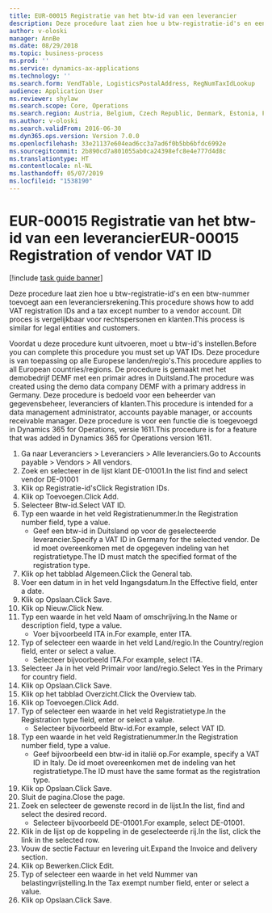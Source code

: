 ```yaml
---
title: EUR-00015 Registratie van het btw-id van een leverancier
description: Deze procedure laat zien hoe u btw-registratie-id's en een btw-nummer toevoegt aan een leveranciersrekening.
author: v-oloski
manager: AnnBe
ms.date: 08/29/2018
ms.topic: business-process
ms.prod: ''
ms.service: dynamics-ax-applications
ms.technology: ''
ms.search.form: VendTable, LogisticsPostalAddress, RegNumTaxIdLookup
audience: Application User
ms.reviewer: shylaw
ms.search.scope: Core, Operations
ms.search.region: Austria, Belgium, Czech Republic, Denmark, Estonia, Finland, France, Germany, Hungary, Ireland, Italy, Latvia, Lithuania, Netherlands, Poland, Spain, Sweden, United Kingdom
ms.author: v-oloski
ms.search.validFrom: 2016-06-30
ms.dyn365.ops.version: Version 7.0.0
ms.openlocfilehash: 33e21137e604ead6cc3a7ad6f0b5bb6bfdc6992e
ms.sourcegitcommit: 2b890cd7a801055ab0ca24398efc8e4e777d4d8c
ms.translationtype: HT
ms.contentlocale: nl-NL
ms.lasthandoff: 05/07/2019
ms.locfileid: "1538190"
---
```

# <a name="eur-00015-registration-of-vendor-vat-id"></a><span data-ttu-id="e81af-103">EUR-00015 Registratie van het btw-id van een leverancier</span><span class="sxs-lookup"><span data-stu-id="e81af-103">EUR-00015 Registration of vendor VAT ID</span></span>

[!include [task guide banner](../../includes/task-guide-banner.md)]

<span data-ttu-id="e81af-104">Deze procedure laat zien hoe u btw-registratie-id's en een btw-nummer toevoegt aan een leveranciersrekening.</span><span class="sxs-lookup"><span data-stu-id="e81af-104">This procedure shows how to add VAT registration IDs and a tax except number to a vendor account.</span></span> <span data-ttu-id="e81af-105">Dit proces is vergelijkbaar voor rechtspersonen en klanten.</span><span class="sxs-lookup"><span data-stu-id="e81af-105">This process is similar for legal entities and customers.</span></span> 

<span data-ttu-id="e81af-106">Voordat u deze procedure kunt uitvoeren, moet u btw-id's instellen.</span><span class="sxs-lookup"><span data-stu-id="e81af-106">Before you can complete this procedure you must set up VAT IDs.</span></span> <span data-ttu-id="e81af-107">Deze procedure is van toepassing op alle Europese landen/regio's.</span><span class="sxs-lookup"><span data-stu-id="e81af-107">This procedure applies to all European countries/regions.</span></span> <span data-ttu-id="e81af-108">De procedure is gemaakt met het demobedrijf DEMF met een primair adres in Duitsland.</span><span class="sxs-lookup"><span data-stu-id="e81af-108">The procedure was created using the demo data company DEMF with a primary address in Germany.</span></span> <span data-ttu-id="e81af-109">Deze procedure is bedoeld voor een beheerder van gegevensbeheer, leveranciers of klanten.</span><span class="sxs-lookup"><span data-stu-id="e81af-109">This procedure is intended for a data management administrator, accounts payable manager, or accounts receivable manager.</span></span> <span data-ttu-id="e81af-110">Deze procedure is voor een functie die is toegevoegd in Dynamics 365 for Operations, versie 1611.</span><span class="sxs-lookup"><span data-stu-id="e81af-110">This procedure is for a feature that was added in Dynamics 365 for Operations version 1611.</span></span>

1. <span data-ttu-id="e81af-111">Ga naar Leveranciers > Leveranciers > Alle leveranciers.</span><span class="sxs-lookup"><span data-stu-id="e81af-111">Go to Accounts payable > Vendors > All vendors.</span></span>
2. <span data-ttu-id="e81af-112">Zoek en selecteer in de lijst klant DE-01001.</span><span class="sxs-lookup"><span data-stu-id="e81af-112">In the list find and select vendor DE-01001</span></span>
3. <span data-ttu-id="e81af-113">Klik op Registratie-id's</span><span class="sxs-lookup"><span data-stu-id="e81af-113">Click Registration IDs.</span></span>
4. <span data-ttu-id="e81af-114">Klik op Toevoegen.</span><span class="sxs-lookup"><span data-stu-id="e81af-114">Click Add.</span></span>
5. <span data-ttu-id="e81af-115">Selecteer Btw-id.</span><span class="sxs-lookup"><span data-stu-id="e81af-115">Select VAT ID.</span></span>
6. <span data-ttu-id="e81af-116">Typ een waarde in het veld Registratienummer.</span><span class="sxs-lookup"><span data-stu-id="e81af-116">In the Registration number field, type a value.</span></span>
    * <span data-ttu-id="e81af-117">Geef een btw-id in Duitsland op voor de geselecteerde leverancier.</span><span class="sxs-lookup"><span data-stu-id="e81af-117">Specify a VAT ID in Germany for the selected vendor.</span></span> <span data-ttu-id="e81af-118">De id moet overeenkomen met de opgegeven indeling van het registratietype.</span><span class="sxs-lookup"><span data-stu-id="e81af-118">The ID must match the specified format of the registration type.</span></span>  
7. <span data-ttu-id="e81af-119">Klik op het tabblad Algemeen.</span><span class="sxs-lookup"><span data-stu-id="e81af-119">Click the General tab.</span></span>
8. <span data-ttu-id="e81af-120">Voer een datum in in het veld Ingangsdatum.</span><span class="sxs-lookup"><span data-stu-id="e81af-120">In the Effective field, enter a date.</span></span>
9. <span data-ttu-id="e81af-121">Klik op Opslaan.</span><span class="sxs-lookup"><span data-stu-id="e81af-121">Click Save.</span></span>
10. <span data-ttu-id="e81af-122">Klik op Nieuw.</span><span class="sxs-lookup"><span data-stu-id="e81af-122">Click New.</span></span>
11. <span data-ttu-id="e81af-123">Typ een waarde in het veld Naam of omschrijving.</span><span class="sxs-lookup"><span data-stu-id="e81af-123">In the Name or description field, type a value.</span></span>
    * <span data-ttu-id="e81af-124">Voer bijvoorbeeld ITA in.</span><span class="sxs-lookup"><span data-stu-id="e81af-124">For example, enter ITA.</span></span>  
12. <span data-ttu-id="e81af-125">Typ of selecteer een waarde in het veld Land/regio.</span><span class="sxs-lookup"><span data-stu-id="e81af-125">In the Country/region field, enter or select a value.</span></span>
    * <span data-ttu-id="e81af-126">Selecteer bijvoorbeeld ITA.</span><span class="sxs-lookup"><span data-stu-id="e81af-126">For example, select ITA.</span></span>  
13. <span data-ttu-id="e81af-127">Selecteer Ja in het veld Primair voor land/regio.</span><span class="sxs-lookup"><span data-stu-id="e81af-127">Select Yes in the Primary for country field.</span></span>
14. <span data-ttu-id="e81af-128">Klik op Opslaan.</span><span class="sxs-lookup"><span data-stu-id="e81af-128">Click Save.</span></span>
15. <span data-ttu-id="e81af-129">Klik op het tabblad Overzicht.</span><span class="sxs-lookup"><span data-stu-id="e81af-129">Click the Overview tab.</span></span>
16. <span data-ttu-id="e81af-130">Klik op Toevoegen.</span><span class="sxs-lookup"><span data-stu-id="e81af-130">Click Add.</span></span>
17. <span data-ttu-id="e81af-131">Typ of selecteer een waarde in het veld Registratietype.</span><span class="sxs-lookup"><span data-stu-id="e81af-131">In the Registration type field, enter or select a value.</span></span>
    * <span data-ttu-id="e81af-132">Selecteer bijvoorbeeld Btw-id.</span><span class="sxs-lookup"><span data-stu-id="e81af-132">For example, select VAT ID.</span></span>  
18. <span data-ttu-id="e81af-133">Typ een waarde in het veld Registratienummer.</span><span class="sxs-lookup"><span data-stu-id="e81af-133">In the Registration number field, type a value.</span></span>
    * <span data-ttu-id="e81af-134">Geef bijvoorbeeld een btw-id in italië op.</span><span class="sxs-lookup"><span data-stu-id="e81af-134">For example, specify a VAT ID in Italy.</span></span>  <span data-ttu-id="e81af-135">De id moet overeenkomen met de indeling van het registratietype.</span><span class="sxs-lookup"><span data-stu-id="e81af-135">The ID must have the same format as the registration type.</span></span>  
19. <span data-ttu-id="e81af-136">Klik op Opslaan.</span><span class="sxs-lookup"><span data-stu-id="e81af-136">Click Save.</span></span>
20. <span data-ttu-id="e81af-137">Sluit de pagina.</span><span class="sxs-lookup"><span data-stu-id="e81af-137">Close the page.</span></span>
21. <span data-ttu-id="e81af-138">Zoek en selecteer de gewenste record in de lijst.</span><span class="sxs-lookup"><span data-stu-id="e81af-138">In the list, find and select the desired record.</span></span>
    * <span data-ttu-id="e81af-139">Selecteer bijvoorbeeld DE-01001.</span><span class="sxs-lookup"><span data-stu-id="e81af-139">For example, select DE-01001.</span></span>  
22. <span data-ttu-id="e81af-140">Klik in de lijst op de koppeling in de geselecteerde rij.</span><span class="sxs-lookup"><span data-stu-id="e81af-140">In the list, click the link in the selected row.</span></span>
23. <span data-ttu-id="e81af-141">Vouw de sectie Factuur en levering uit.</span><span class="sxs-lookup"><span data-stu-id="e81af-141">Expand the Invoice and delivery section.</span></span>
24. <span data-ttu-id="e81af-142">Klik op Bewerken.</span><span class="sxs-lookup"><span data-stu-id="e81af-142">Click Edit.</span></span>
25. <span data-ttu-id="e81af-143">Typ of selecteer een waarde in het veld Nummer van belastingvrijstelling.</span><span class="sxs-lookup"><span data-stu-id="e81af-143">In the Tax exempt number field, enter or select a value.</span></span>
26. <span data-ttu-id="e81af-144">Klik op Opslaan.</span><span class="sxs-lookup"><span data-stu-id="e81af-144">Click Save.</span></span>


